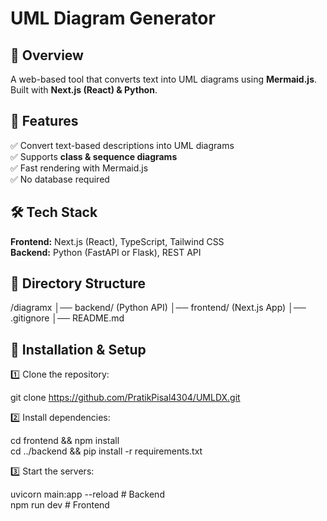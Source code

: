 # UML Diagram Generator  

## 📌 Overview  
A web-based tool that converts text into UML diagrams using **Mermaid.js**. Built with **Next.js (React) & Python**.  

## 🚀 Features  
✅ Convert text-based descriptions into UML diagrams  
✅ Supports **class & sequence diagrams**  
✅ Fast rendering with Mermaid.js  
✅ No database required  

## 🛠️ Tech Stack  
**Frontend:** Next.js (React), TypeScript, Tailwind CSS  
**Backend:** Python (FastAPI or Flask), REST API  

## 📂 Directory Structure  
/diagramx
│── backend/ (Python API)
│── frontend/ (Next.js App)
│── .gitignore
│── README.md


## 🔧 Installation & Setup  

1️⃣ Clone the repository:  

git clone https://github.com/PratikPisal4304/UMLDX.git 


2️⃣ Install dependencies:

cd frontend && npm install  
cd ../backend && pip install -r requirements.txt  

3️⃣ Start the servers:

uvicorn main:app --reload  # Backend  
npm run dev                # Frontend  

